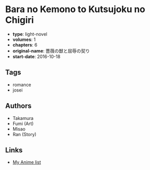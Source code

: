 # Bara no Kemono to Kutsujoku no Chigiri

-   **type**: light-novel
-   **volumes**: 1
-   **chapters**: 6
-   **original-name**: 薔薇の獣と屈辱の契り
-   **start-date**: 2016-10-18

## Tags

-   romance
-   josei

## Authors

-   Takamura
-   Fumi (Art)
-   Misao
-   Ran (Story)

## Links

-   [My Anime list](https://myanimelist.net/manga/105971/Bara_no_Kemono_to_Kutsujoku_no_Chigiri)
